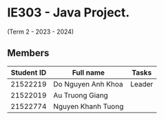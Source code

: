 # IE303 - Java Project.
(Term 2 - 2023 - 2024)

## Members
| Student ID | Full name |Tasks|
| --- | ----------- |--------------------|
| 21522219 | Do Nguyen Anh Khoa|Leader
| 21522019 | Au Truong Giang|
| 21522774 | Nguyen Khanh Tuong|
